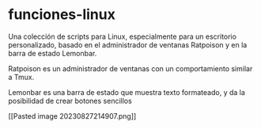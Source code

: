 # funciones-linux
Una colección de scripts para Linux, especialmente para un escritorio personalizado, basado en el administrador de ventanas Ratpoison y en la barra de estado Lemonbar. 

Ratpoison es un administrador de ventanas con un comportamiento similar a Tmux.

Lemonbar es una barra de estado que muestra texto formateado, y da la posibilidad de crear botones sencillos

[[Pasted image 20230827214907.png]]
